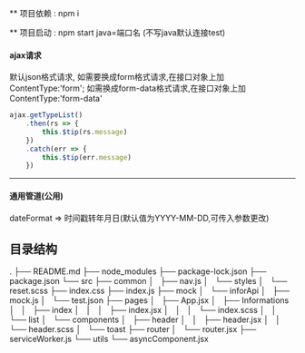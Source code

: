 
** 项目依赖 : npm i

** 项目启动 : npm start java=端口名 (不写java默认连接test)


#### ajax请求
默认json格式请求,
如需要换成form格式请求,在接口对象上加ContentType:'form';
如需换成form-data格式请求,在接口对象上加ContentType:'form-data'
```javascript
ajax.getTypeList()
    .then(rs => {
        this.$tip(rs.message)
    })
    .catch(err => {
        this.$tip(err.message)
    })
```

---

#### 通用管道(公用)
dateFormat => 时间戳转年月日(默认值为YYYY-MM-DD,可传入参数更改)

## 目录结构
.
├── README.md
├── node_modules
├── package-lock.json
├── package.json
└── src
    ├── common
    │   ├── nav.js
    │   └── styles
    │       └── reset.scss
    ├── index.css
    ├── index.js
    ├── mock
    │   └── inforApi
    │       ├── mock.js
    │       └── test.json
    ├── pages
    │   ├── App.jsx
    │   ├── Informations
    │   │   ├── index
    │   │   │   ├── index.jsx
    │   │   │   └── index.scss
    │   │   └── list
    │   └── components
    │       ├── header
    │       │   ├── header.jsx
    │       │   └── header.scss
    │       └── toast
    ├── router
    │   └── router.jsx
    ├── serviceWorker.js
    └── utils
        └── asyncComponent.jsx


